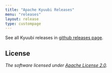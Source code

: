 ```yaml
---
title: "Apache Kyuubi Releases"
menu: "releases"
layout: release
type: custompage
---
```

<!---
  Licensed under the Apache License, Version 2.0 (the "License");
  you may not use this file except in compliance with the License.
  You may obtain a copy of the License at

   http://www.apache.org/licenses/LICENSE-2.0

  Unless required by applicable law or agreed to in writing, software
  distributed under the License is distributed on an "AS IS" BASIS,
  WITHOUT WARRANTIES OR CONDITIONS OF ANY KIND, either express or implied.
  See the License for the specific language governing permissions and
  limitations under the License. See accompanying LICENSE file.
-->

See all Kyuubi releases in [github releases page](https://github.com/apache/incubator-kyuubi/releases).

## License

_The software licensed under [Apache License 2.0](http://www.apache.org/licenses/LICENSE-2.0)._
